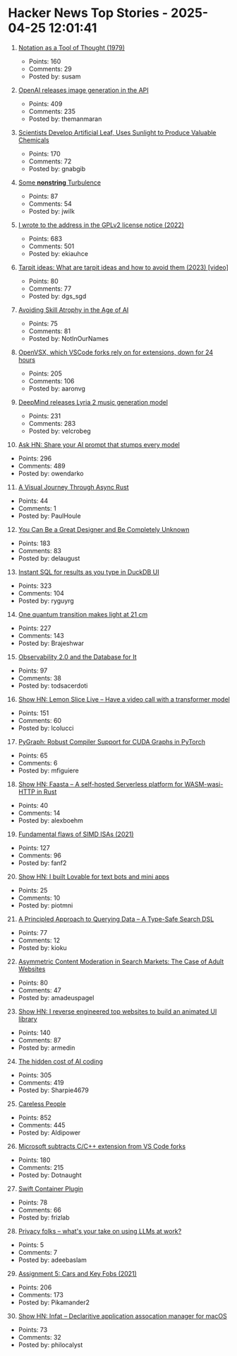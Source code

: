 # Hacker News Top Stories - 2025-04-25 12:01:41

1. [Notation as a Tool of Thought (1979)](https://www.jsoftware.com/papers/tot.htm)
   - Points: 160
   - Comments: 29
   - Posted by: susam

2. [OpenAI releases image generation in the API](https://openai.com/index/image-generation-api/)
   - Points: 409
   - Comments: 235
   - Posted by: themanmaran

3. [Scientists Develop Artificial Leaf, Uses Sunlight to Produce Valuable Chemicals](https://newscenter.lbl.gov/2025/04/24/scientists-develop-artificial-leaf-that-uses-sunlight-to-produce-valuable-chemicals/)
   - Points: 170
   - Comments: 72
   - Posted by: gnabgib

4. [Some __nonstring__ Turbulence](https://lwn.net/SubscriberLink/1018486/1dcd29863655cb25/)
   - Points: 87
   - Comments: 54
   - Posted by: jwilk

5. [I wrote to the address in the GPLv2 license notice (2022)](https://code.mendhak.com/gpl-v2-address-letter/)
   - Points: 683
   - Comments: 501
   - Posted by: ekiauhce

6. [Tarpit ideas: What are tarpit ideas and how to avoid them (2023) [video]](https://www.ycombinator.com/library/Ij-tarpit-ideas-what-are-tarpit-ideas-how-to-avoid-them)
   - Points: 80
   - Comments: 77
   - Posted by: dgs_sgd

7. [Avoiding Skill Atrophy in the Age of AI](https://addyo.substack.com/p/avoiding-skill-atrophy-in-the-age)
   - Points: 75
   - Comments: 81
   - Posted by: NotInOurNames

8. [OpenVSX, which VSCode forks rely on for extensions, down for 24 hours](https://status.open-vsx.org/)
   - Points: 205
   - Comments: 106
   - Posted by: aaronvg

9. [DeepMind releases Lyria 2 music generation model](https://deepmind.google/discover/blog/music-ai-sandbox-now-with-new-features-and-broader-access/)
   - Points: 231
   - Comments: 283
   - Posted by: velcrobeg

10. [Ask HN: Share your AI prompt that stumps every model](undefined)
   - Points: 296
   - Comments: 489
   - Posted by: owendarko

11. [A Visual Journey Through Async Rust](https://github.com/alexpusch/rust-magic-patterns/blob/master/visual-journey-through-async-rust/Readme.md)
   - Points: 44
   - Comments: 1
   - Posted by: PaulHoule

12. [You Can Be a Great Designer and Be Completely Unknown](https://www.chrbutler.com/you-can-be-a-great-designer-and-be-completely-unknown)
   - Points: 183
   - Comments: 83
   - Posted by: delaugust

13. [Instant SQL for results as you type in DuckDB UI](https://motherduck.com/blog/introducing-instant-sql/)
   - Points: 323
   - Comments: 104
   - Posted by: ryguyrg

14. [One quantum transition makes light at 21 cm](https://bigthink.com/starts-with-a-bang/21cm-magic-length/)
   - Points: 227
   - Comments: 143
   - Posted by: Brajeshwar

15. [Observability 2.0 and the Database for It](https://greptime.com/blogs/2025-04-25-greptimedb-observability2-new-database)
   - Points: 97
   - Comments: 38
   - Posted by: todsacerdoti

16. [Show HN: Lemon Slice Live – Have a video call with a transformer model](undefined)
   - Points: 151
   - Comments: 60
   - Posted by: lcolucci

17. [PyGraph: Robust Compiler Support for CUDA Graphs in PyTorch](https://arxiv.org/abs/2503.19779)
   - Points: 65
   - Comments: 6
   - Posted by: mfiguiere

18. [Show HN: Faasta – A self-hosted Serverless platform for WASM-wasi-HTTP in Rust](https://github.com/fourlexboehm/faasta)
   - Points: 40
   - Comments: 14
   - Posted by: alexboehm

19. [Fundamental flaws of SIMD ISAs (2021)](https://www.bitsnbites.eu/three-fundamental-flaws-of-simd/)
   - Points: 127
   - Comments: 96
   - Posted by: fanf2

20. [Show HN: I built Lovable for text bots and mini apps](https://plutonic.dev)
   - Points: 25
   - Comments: 10
   - Posted by: piotmni

21. [A Principled Approach to Querying Data – A Type-Safe Search DSL](https://www.claudiu-ivan.com/writing/search-dsl)
   - Points: 77
   - Comments: 12
   - Posted by: kioku

22. [Asymmetric Content Moderation in Search Markets: The Case of Adult Websites](https://papers.ssrn.com/sol3/papers.cfm?abstract_id=5106235)
   - Points: 80
   - Comments: 47
   - Posted by: amadeuspagel

23. [Show HN: I reverse engineered top websites to build an animated UI library](https://reverseui.com)
   - Points: 140
   - Comments: 87
   - Posted by: armedin

24. [The hidden cost of AI coding](https://terriblesoftware.org/2025/04/23/the-hidden-cost-of-ai-coding/)
   - Points: 305
   - Comments: 419
   - Posted by: Sharpie4679

25. [Careless People](https://pluralistic.net/2025/04/23/zuckerstreisand/#zdgaf)
   - Points: 852
   - Comments: 445
   - Posted by: Aldipower

26. [Microsoft subtracts C/C++ extension from VS Code forks](https://www.theregister.com/2025/04/24/microsoft_vs_code_subtracts_cc_extension/)
   - Points: 180
   - Comments: 215
   - Posted by: Dotnaught

27. [Swift Container Plugin](https://github.com/apple/swift-container-plugin)
   - Points: 78
   - Comments: 66
   - Posted by: frizlab

28. [Privacy folks – what's your take on using LLMs at work?](undefined)
   - Points: 5
   - Comments: 7
   - Posted by: adeebaslam

29. [Assignment 5: Cars and Key Fobs (2021)](https://web.stanford.edu/class/ee26n/Assignments/Assignment5.html)
   - Points: 206
   - Comments: 173
   - Posted by: Pikamander2

30. [Show HN: Infat – Declaritive application assocation manager for macOS](https://github.com/philocalyst/infat)
   - Points: 73
   - Comments: 32
   - Posted by: philocalyst

